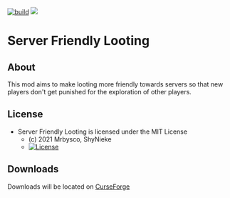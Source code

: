 [![build](https://github.com/Mrbysco/Server-Friendly-Looting/actions/workflows/build.yml/badge.svg)](https://github.com/Mrbysco/Server-Friendly-Looting/actions/workflows/build.yml) [![](http://cf.way2muchnoise.eu/versions/351155_latest.svg)](https://www.curseforge.com/minecraft/mc-mods/server-friendly-looting)

# Server Friendly Looting #

## About ##
This mod aims to make looting more friendly towards servers so that new players don't get punished for the exploration of other players.

## License ##
* Server Friendly Looting is licensed under the MIT License
  - (c) 2021 Mrbysco, ShyNieke
  - [![License](https://img.shields.io/badge/License-MIT-red.svg?style=flat)](http://opensource.org/licenses/MIT)

## Downloads ##
Downloads will be located on [CurseForge](https://www.curseforge.com/minecraft/mc-mods/server-friendly-looting)
